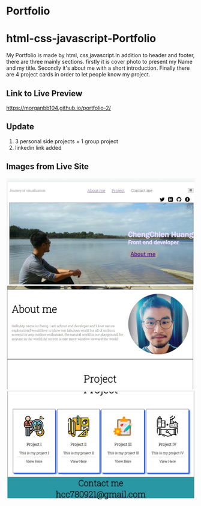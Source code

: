 # Portfolio


#  html-css-javascript-Portfolio

My Portfolio is made by html, css,javascript.In addition to header and footer, there are three mainly sections. firstly it is cover photo to present my Name and my title. Secondly it's about me with a short introduction. Finally there are 4 project cards in order to let people know my project.



## Link to Live Preview
https://morganbb104.github.io/portfolio-2/

## Update

1. 3 personal side projects + 1 group project
2. linkedin link added


## Images from Live Site
![Portfolio; home, top](https://github.com/Morganbb104/Portfolio/blob/main/assets/images/preview_image1.jpg)
![Portfolio; home, middle](https://github.com/Morganbb104/Portfolio/blob/main/assets/images/preview_image2.jpg)
![Portfolio; home, buttom](https://github.com/Morganbb104/Portfolio/blob/main/assets/images/preview_image3.jpg)

